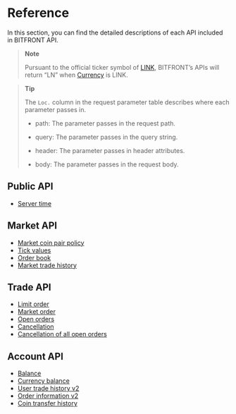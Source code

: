 # Reference

In this section, you can find the detailed descriptions of each API included in BITFRONT API.

> **Note**
>
> Pursuant to the official ticker symbol of [LINK](http://link.network), BITFRONT’s APIs will return “LN” when [Currency](/5_Terms.md#currency-for-coin-trading) is LINK.

> **Tip**
>
> The `Loc.` column in the request parameter table describes where each parameter passes in.
>
>   - path: The parameter passes in the request path.
>
>   - query: The parameter passes in the query string.
>
>   - header: The parameter passes in header attributes.
>
>   - body: The parameter passes in the request body.

## Public API

  - [Server time](api/public/v1-public-time-get.md)

## Market API

  - [Market coin pair policy](api/market/v1-market-public-coins-pairPolicy-get.md)
  - [Tick values](api/market/v1-market-public-currentTickValue-get.md)
  - [Order book](api/market/v1-market-public-orderBooks-get.md)
  - [Market trade history](api/market/v1-market-public-tradeHistory-get.md)

## Trade API

  - [Limit order](api/trade/v1-trade-limitOrders-post.md)
  - [Market order](api/trade/v1-trade-marketOrders-post.md)
  - [Open orders](api/trade/v1-trade-openOrders-get.md)
  - [Cancellation](api/trade/v1-trade-orders-delete.md)
  - [Cancellation of all open orders](api/trade/v1-trade-openOrders-delete.md)

## Account API

  - [Balance](api/account/v1-account-balances-get.md)
  - [Currency balance](api/account/v1-account-balances-currency-get.md)
  - [User trade history v2](api/account/v2-account-tradeHistory-get.md)
  - [Order information v2](api/account/v2-account-orders-orderID-get.md)
  - [Coin transfer history](api/account/v1-account-transactionHistory-get.md)
